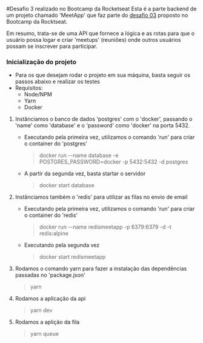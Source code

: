 #Desafio 3 realizado no Bootcamp da Rocketseat
Esta é a parte backend de um projeto chamado 'MeetApp' que faz parte do [desafio 03](https://github.com/Rocketseat/bootcamp-gostack-desafio-03) proposto no Bootcamp da Rocktseat.

Em resumo, trata-se de uma API que fornece a lógica e as rotas para que o usuário possa logar e criar 'meetups' (reuniões) onde outros usuários possam se inscrever para participar.

### Inicialização do projeto
- Para os que desejam rodar o projeto em sua máquina, basta seguir os passos abaixo e realizar os testes
- Requisitos:
  - Node/NPM
  - Yarn
  - Docker
1. Instânciamos o banco de dados 'postgres' com o 'docker', passando o 'name' como 'database' e o 'password' como 'docker' na porta 5432.
    - Executando pela primeira vez, utilizamos o comando 'run' para criar o container do 'postgres'
      > docker run --name database -e POSTGRES_PASSWORD=docker -p 5432:5432 -d postgres
    - A partir da segunda vez, basta startar o servidor
      > docker start database
2. Instânciamos também o 'redis' para utilizar as filas no envio de email
    - Executando pela primeira vez, utilizamos o comando 'run' para criar o container do 'redis'
      > docker run --name redismeetapp -p 6379:6379 -d -t redis:alpine
    - Executando pela segunda vez
      > docker start redismeetapp

3. Rodamos o comando yarn para fazer a instalação das dependências passadas no 'package.json'
    > yarn
4. Rodamos a aplicação da api
    > yarn dev
5. Rodamos a aplição da fila
    > yarn queue



